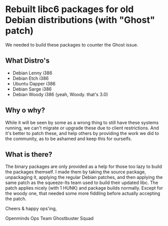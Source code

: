 # Rebuilt libc6 packages for old Debian distributions (with "Ghost" patch)

We needed to build these packages to counter the Ghost issue.

## What Distro's

  * Debian Lenny i386
  * Debian Etch i386
  * Ubuntu Dapper i386
  * Debian Sarge i386
  * Debian Woody i386 (yeah, Woody. that's 3.0)

## Why o why?

While it will be seen by some as a wrong thing to still have these systems
running, we can't migrate or upgrade these due to client restrictions.
And it's better to patch these, and help others by providing the work
we did to the community, as to be ashamed and keep this for ourselfs.

## What is there?

The binary packages are only provided as a help for those too lazy to 
build the packages themself. I made them by taking the source package,
unpackaging it, applying the regular Debian patches, and then applying the
same patch as the squeeze-lts team used to build their updated libc.
The patch applies nicely (with 1 HUNK) and package builds normally.
Except for the woody one, that needed some more fiddling before
actually accepting the patch.


Cheers & happy ops'ing,

Openminds Ops Team
Ghostbuster Squad
